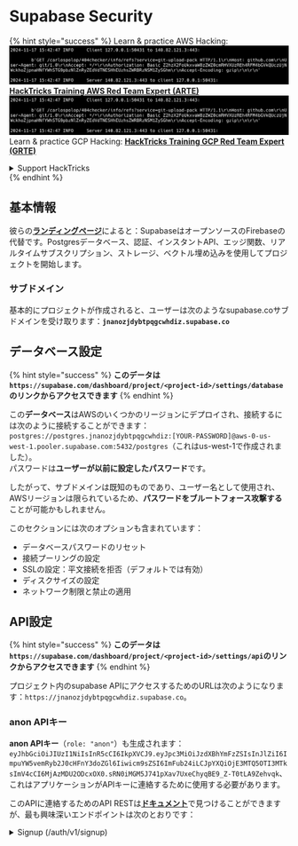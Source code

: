 # Supabase Security

{% hint style="success" %}
Learn & practice AWS Hacking:<img src="../.gitbook/assets/image (1).png" alt="" data-size="line">[**HackTricks Training AWS Red Team Expert (ARTE)**](https://training.hacktricks.xyz/courses/arte)<img src="../.gitbook/assets/image (1).png" alt="" data-size="line">\
Learn & practice GCP Hacking: <img src="../.gitbook/assets/image (2).png" alt="" data-size="line">[**HackTricks Training GCP Red Team Expert (GRTE)**<img src="../.gitbook/assets/image (2).png" alt="" data-size="line">](https://training.hacktricks.xyz/courses/grte)

<details>

<summary>Support HackTricks</summary>

* Check the [**subscription plans**](https://github.com/sponsors/carlospolop)!
* **Join the** 💬 [**Discord group**](https://discord.gg/hRep4RUj7f) or the [**telegram group**](https://t.me/peass) or **follow** us on **Twitter** 🐦 [**@hacktricks\_live**](https://twitter.com/hacktricks\_live)**.**
* **Share hacking tricks by submitting PRs to the** [**HackTricks**](https://github.com/carlospolop/hacktricks) and [**HackTricks Cloud**](https://github.com/carlospolop/hacktricks-cloud) github repos.

</details>
{% endhint %}

## 基本情報

彼らの[**ランディングページ**](https://supabase.com/)によると：SupabaseはオープンソースのFirebaseの代替です。Postgresデータベース、認証、インスタントAPI、エッジ関数、リアルタイムサブスクリプション、ストレージ、ベクトル埋め込みを使用してプロジェクトを開始します。

### サブドメイン

基本的にプロジェクトが作成されると、ユーザーは次のようなsupabase.coサブドメインを受け取ります：**`jnanozjdybtpqgcwhdiz.supabase.co`**

## **データベース設定**

{% hint style="success" %}
**このデータは`https://supabase.com/dashboard/project/<project-id>/settings/database`のリンクからアクセスできます**
{% endhint %}

この**データベース**はAWSのいくつかのリージョンにデプロイされ、接続するには次のように接続することができます：`postgres://postgres.jnanozjdybtpqgcwhdiz:[YOUR-PASSWORD]@aws-0-us-west-1.pooler.supabase.com:5432/postgres`（これはus-west-1で作成されました）。\
パスワードは**ユーザーが以前に設定したパスワード**です。

したがって、サブドメインは既知のものであり、ユーザー名として使用され、AWSリージョンは限られているため、**パスワードをブルートフォース攻撃する**ことが可能かもしれません。

このセクションには次のオプションも含まれています：

* データベースパスワードのリセット
* 接続プーリングの設定
* SSLの設定：平文接続を拒否（デフォルトでは有効）
* ディスクサイズの設定
* ネットワーク制限と禁止の適用

## API設定

{% hint style="success" %}
**このデータは`https://supabase.com/dashboard/project/<project-id>/settings/api`のリンクからアクセスできます**
{% endhint %}

プロジェクト内のsupabase APIにアクセスするためのURLは次のようになります：`https://jnanozjdybtpqgcwhdiz.supabase.co`。

### anon APIキー

**anon APIキー**（`role: "anon"`）も生成されます：`eyJhbGciOiJIUzI1NiIsInR5cCI6IkpXVCJ9.eyJpc3MiOiJzdXBhYmFzZSIsInJlZiI6ImpuYW5vemRyb2J0cHFnY3doZGl6Iiwicm9sZSI6ImFub24iLCJpYXQiOjE3MTQ5OTI3MTksImV4cCI6MjAzMDU2ODcxOX0.sRN0iMGM5J741pXav7UxeChyqBE9_Z-T0tLA9Zehvqk`、これはアプリケーションがAPIキーに連絡するために使用する必要があります。

このAPIに連絡するためのAPI RESTは[**ドキュメント**](https://supabase.com/docs/reference/self-hosting-auth/returns-the-configuration-settings-for-the-gotrue-server)で見つけることができますが、最も興味深いエンドポイントは次のとおりです：

<details>

<summary>Signup (/auth/v1/signup)</summary>
```
POST /auth/v1/signup HTTP/2
Host: id.io.net
Content-Length: 90
X-Client-Info: supabase-js-web/2.39.2
Sec-Ch-Ua: "Not-A.Brand";v="99", "Chromium";v="124"
Sec-Ch-Ua-Mobile: ?0
Authorization: Bearer eyJhbGciOiJIUzI1NiIsInR5cCI6IkpXVCJ9.eyJpc3MiOiJzdXBhYmFzZSIsInJlZiI6ImpuYW5vemRyb2J0cHFnY3doZGl6Iiwicm9sZSI6ImFub24iLCJpYXQiOjE3MTQ5OTI3MTksImV4cCI6MjAzMDU2ODcxOX0.sRN0iMGM5J741pXav7UxeChyqBE9_Z-T0tLA9Zehvqk
User-Agent: Mozilla/5.0 (Windows NT 10.0; Win64; x64) AppleWebKit/537.36 (KHTML, like Gecko) Chrome/124.0.6367.60 Safari/537.36
Content-Type: application/json;charset=UTF-8
Apikey: eyJhbGciOiJIUzI1NiIsInR5cCI6IkpXVCJ9.eyJpc3MiOiJzdXBhYmFzZSIsInJlZiI6ImpuYW5vemRyb2J0cHFnY3doZGl6Iiwicm9sZSI6ImFub24iLCJpYXQiOjE3MTQ5OTI3MTksImV4cCI6MjAzMDU2ODcxOX0.sRN0iMGM5J741pXav7UxeChyqBE9_Z-T0tLA9Zehvqk
Sec-Ch-Ua-Platform: "macOS"
Accept: */*
Origin: https://cloud.io.net
Sec-Fetch-Site: same-site
Sec-Fetch-Mode: cors
Sec-Fetch-Dest: empty
Referer: https://cloud.io.net/
Accept-Encoding: gzip, deflate, br
Accept-Language: en-GB,en-US;q=0.9,en;q=0.8
Priority: u=1, i

{"email":"test@exmaple.com","password":"SomeCOmplexPwd239."}
```
</details>

<details>

<summary>ログイン (/auth/v1/token?grant_type=password)</summary>
```
POST /auth/v1/token?grant_type=password HTTP/2
Host: hypzbtgspjkludjcnjxl.supabase.co
Content-Length: 80
X-Client-Info: supabase-js-web/2.39.2
Sec-Ch-Ua: "Not-A.Brand";v="99", "Chromium";v="124"
Sec-Ch-Ua-Mobile: ?0
Authorization: Bearer eyJhbGciOiJIUzI1NiIsInR5cCI6IkpXVCJ9.eyJpc3MiOiJzdXBhYmFzZSIsInJlZiI6ImpuYW5vemRyb2J0cHFnY3doZGl6Iiwicm9sZSI6ImFub24iLCJpYXQiOjE3MTQ5OTI3MTksImV4cCI6MjAzMDU2ODcxOX0.sRN0iMGM5J741pXav7UxeChyqBE9_Z-T0tLA9Zehvqk
User-Agent: Mozilla/5.0 (Windows NT 10.0; Win64; x64) AppleWebKit/537.36 (KHTML, like Gecko) Chrome/124.0.6367.60 Safari/537.36
Content-Type: application/json;charset=UTF-8
Apikey: eyJhbGciOiJIUzI1NiIsInR5cCI6IkpXVCJ9.eyJpc3MiOiJzdXBhYmFzZSIsInJlZiI6ImpuYW5vemRyb2J0cHFnY3doZGl6Iiwicm9sZSI6ImFub24iLCJpYXQiOjE3MTQ5OTI3MTksImV4cCI6MjAzMDU2ODcxOX0.sRN0iMGM5J741pXav7UxeChyqBE9_Z-T0tLA9Zehvqk
Sec-Ch-Ua-Platform: "macOS"
Accept: */*
Origin: https://cloud.io.net
Sec-Fetch-Site: same-site
Sec-Fetch-Mode: cors
Sec-Fetch-Dest: empty
Referer: https://cloud.io.net/
Accept-Encoding: gzip, deflate, br
Accept-Language: en-GB,en-US;q=0.9,en;q=0.8
Priority: u=1, i

{"email":"test@exmaple.com","password":"SomeCOmplexPwd239."}
```
</details>

そう、クライアントが与えられたサブドメインを使用してsupabaseを利用していることを発見した場合（会社のサブドメインが彼らのsupabaseサブドメインにCNAMEを持っている可能性があります）、**supabase APIを使用してプラットフォームに新しいアカウントを作成する**ことを試みるかもしれません。

### secret / service\_role APIキー

**`role: "service_role"`**を持つ秘密のAPIキーも生成されます。このAPIキーは、**Row Level Security**をバイパスできるため、秘密にしておく必要があります。

APIキーは次のようになります: `eyJhbGciOiJIUzI1NiIsInR5cCI6IkpXVCJ9.eyJpc3MiOiJzdXBhYmFzZSIsInJlZiI6ImpuYW5vemRyb2J0cHFnY3doZGl6Iiwicm9sZSI6InNlcnZpY2Vfcm9sZSIsImlhdCI6MTcxNDk5MjcxOSwiZXhwIjoyMDMwNTY4NzE5fQ.0a8fHGp3N_GiPq0y0dwfs06ywd-zhTwsm486Tha7354`

### JWT Secret

**JWT Secret**も生成され、アプリケーションが**カスタムJWTトークンを作成および署名**できるようになります。

## 認証

### サインアップ

{% hint style="success" %}
**デフォルト**では、supabaseは**新しいユーザーがプロジェクトにアカウントを作成する**ことを許可します。前述のAPIエンドポイントを使用して。
{% endhint %}

ただし、これらの新しいアカウントは、デフォルトで**メールアドレスを検証する必要があります**。アカウントにログインできるようにするためです。**「匿名サインインを許可」**を有効にすることで、メールアドレスを検証せずにログインできるようにすることが可能です。これにより、**予期しないデータ**にアクセスできる可能性があります（彼らは`public`および`authenticated`の役割を取得します）。\
これは非常に悪いアイデアです。なぜなら、supabaseはアクティブユーザーごとに料金を請求するため、人々はユーザーを作成してログインし、supabaseはそれらに対して料金を請求するからです：

<figure><img src="../.gitbook/assets/image (1) (1) (1).png" alt=""><figcaption></figcaption></figure>

### パスワードとセッション

最小パスワード長（デフォルト）、要件（デフォルトではなし）を指定し、漏洩したパスワードの使用を禁止することが可能です。\
**デフォルトの要件は弱いため、要件を改善することをお勧めします**。

* ユーザーセッション: ユーザーセッションの動作を構成することが可能です（タイムアウト、ユーザーごとに1セッション...）
* ボットおよび悪用保護: Captchaを有効にすることが可能です。

### SMTP設定

メールを送信するためのSMTPを設定することが可能です。

### 高度な設定

* アクセストークンの有効期限を設定（デフォルトは3600）
* 潜在的に侵害されたリフレッシュトークンを検出して取り消すように設定し、タイムアウトを設定
* MFA: ユーザーごとに同時に登録できるMFA要素の数を指定（デフォルトは10）
* 最大直接データベース接続: 認証に使用される最大接続数（デフォルトは10）
* 最大リクエスト期間: 認証リクエストが持続できる最大時間（デフォルトは10秒）

## ストレージ

{% hint style="success" %}
Supabaseは**ファイルを保存し**、URLを介してアクセス可能にします（S3バケットを使用します）。
{% endhint %}

* アップロードファイルサイズ制限を設定（デフォルトは50MB）
* S3接続は次のようなURLで提供されます: `https://jnanozjdybtpqgcwhdiz.supabase.co/storage/v1/s3`
* `access key ID`（例: `a37d96544d82ba90057e0e06131d0a7b`）と`secret access key`（例: `58420818223133077c2cec6712a4f909aec93b4daeedae205aa8e30d5a860628`）で構成される**S3アクセスキーを要求する**ことが可能です。

## エッジ関数

supabaseに**秘密を保存する**ことも可能で、これは**エッジ関数によってアクセス可能**です（ウェブから作成および削除できますが、その値に直接アクセスすることはできません）。

{% hint style="success" %}
AWSハッキングを学び、練習する:<img src="../.gitbook/assets/image (1).png" alt="" data-size="line">[**HackTricks Training AWS Red Team Expert (ARTE)**](https://training.hacktricks.xyz/courses/arte)<img src="../.gitbook/assets/image (1).png" alt="" data-size="line">\
GCPハッキングを学び、練習する: <img src="../.gitbook/assets/image (2).png" alt="" data-size="line">[**HackTricks Training GCP Red Team Expert (GRTE)**<img src="../.gitbook/assets/image (2).png" alt="" data-size="line">](https://training.hacktricks.xyz/courses/grte)

<details>

<summary>HackTricksをサポートする</summary>

* [**サブスクリプションプラン**](https://github.com/sponsors/carlospolop)を確認してください！
* **💬 [**Discordグループ**](https://discord.gg/hRep4RUj7f)または[**Telegramグループ**](https://t.me/peass)に参加するか、**Twitter** 🐦 [**@hacktricks\_live**](https://twitter.com/hacktricks\_live)**をフォローしてください。**
* **ハッキングのトリックを共有するために、[**HackTricks**](https://github.com/carlospolop/hacktricks)および[**HackTricks Cloud**](https://github.com/carlospolop/hacktricks-cloud)のGitHubリポジトリにPRを提出してください。**

</details>
{% endhint %}

